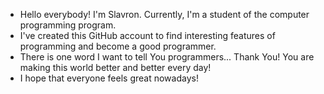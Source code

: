 - Hello everybody! I'm Slavron. Currently, I'm a student of the computer programming program.
- I've created this GitHub account to find interesting features of programming and become a good programmer.
- There is one word I want to tell You programmers... Thank You! You are making this world better and better every day!
- I hope that everyone feels great nowadays!
